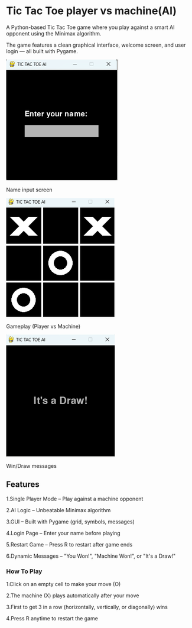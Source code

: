 # Tic Tac Toe player vs machine(AI)
A Python-based Tic Tac Toe game where you play against a smart AI opponent using the Minimax algorithm.

The game features a clean graphical interface, welcome screen, and user login — all built with Pygame.

![Image Alt](https://github.com/Akshitha0621/Tic-Tac-Toe-Game/blob/3181ed9b5a1a1ac1f943fbdc3d0db76876d6c8df/Screenshot%202025-06-01%20205408.png)

Name input screen

![Image Alt](https://github.com/Akshitha0621/Tic-Tac-Toe-Game/blob/99816f0c324c95251ef9d22d6c369c705f30e1e3/Screenshot%202025-06-01%20205508.png)

Gameplay (Player vs Machine)

![Image Alt](https://github.com/Akshitha0621/Tic-Tac-Toe-Game/blob/e1290d6ad5d960c02c353ea2655dfbe26caef2c0/Screenshot%202025-06-01%20205542.png)

Win/Draw messages

## Features

1.Single Player Mode – Play against a machine opponent

2.AI Logic – Unbeatable Minimax algorithm

3.GUI – Built with Pygame (grid, symbols, messages)

4.Login Page – Enter your name before playing

5.Restart Game – Press R to restart after game ends

6.Dynamic Messages – "You Won!", "Machine Won!", or "It's a Draw!"

### How To Play

1.Click on an empty cell to make your move (O)

2.The machine (X) plays automatically after your move

3.First to get 3 in a row (horizontally, vertically, or diagonally) wins

4.Press R anytime to restart the game

